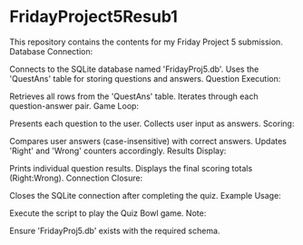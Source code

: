 # FridayProject5Resub1
This repository contains the contents for my Friday Project 5 submission.
Database Connection:

Connects to the SQLite database named 'FridayProj5.db'.
Uses the 'QuestAns' table for storing questions and answers.
Question Execution:

Retrieves all rows from the 'QuestAns' table.
Iterates through each question-answer pair.
Game Loop:

Presents each question to the user.
Collects user input as answers.
Scoring:

Compares user answers (case-insensitive) with correct answers.
Updates 'Right' and 'Wrong' counters accordingly.
Results Display:

Prints individual question results.
Displays the final scoring totals (Right:Wrong).
Connection Closure:

Closes the SQLite connection after completing the quiz.
Example Usage:

Execute the script to play the Quiz Bowl game.
Note:

Ensure 'FridayProj5.db' exists with the required schema.